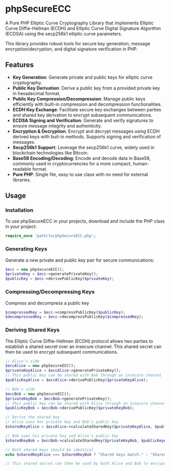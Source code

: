 # phpSecureECC
A Pure PHP Elliptic Curve Cryptography Library that implements Elliptic Curve Diffie-Hellman (ECDH) and Elliptic Curve Digital Signature Algorithm (ECDSA) using the secp256k1 elliptic curve parameters.  

This library provides robust tools for secure key generation, message encryption/decryption, and digital signature verification in PHP.  

## Features
- **Key Generation**: Generate private and public keys for elliptic curve cryptography.
- **Public Key Derivation**: Derive a public key from a provided private key in hexadecimal format.
- **Public Key Compression/Decompression**: Manage public keys efficiently with built-in compression and decompression functionalities.
- **ECDH Key Exchange**: Facilitate secure key exchanges between parties and shared key derivation to encrypt subsequent communications.
- **ECDSA Signing and Verification**: Generate and verify signatures to ensure message integrity and authenticity.
- **Encryption & Decryption**: Encrypt and decrypt messages using ECDH derived keys with buit-in methods. Supports signing and verification of messages.
- **Secp256k1 Support**: Leverage the secp256k1 curve, widely used in blockchain technologies like Bitcoin.
- **Base58 Encoding/Decoding**: Encode and decode data in Base58, commonly used in cryptocurrencies for a more compact, human-readable format.
- **Pure PHP**: Single file, easy to use class with no need for external libraries.

## Usage

### Installation

To use phpSecureECC in your projects, download and include the PHP class in your project:

```php
require_once 'path/to/phpSecureECC.php';
```
### Generating Keys

Generate a new private and public key pair for secure communications:

```php
$ecc = new phpSecureECC();
$privateKey = $ecc->generatePrivateKey();
$publicKey = $ecc->derivePublicKey($privateKey);
```

### Compressing/Decompressing Keys

Compress and decompress a public key

```php
$compressedKey = $ecc->compressPublicKey($publicKey);
$decompressedKey = $ecc->decompressPublicKey($compressedKey);
```

### Deriving Shared Keys

The Elliptic Curve Diffie-Hellman (ECDH) protocol allows two parties to establish a shared secret over an insecure channel. This shared secret can then be used to encrypt subsequent communications.

```php
// Alice's side
$eccAlice = new phpSecureECC();
$privateKeyAlice = $eccAlice->generatePrivateKey();
// This public key can be shared with Bob through an insecure channel
$publicKeyAlice = $eccAlice->derivePublicKey($privateKeyAlice);

// Bob's side
$eccBob = new phpSecureECC();
$privateKeyBob = $eccBob->generatePrivateKey();
// This public key can be shared with Alice through an insecure channel
$publicKeyBob = $eccBob->derivePublicKey($privateKeyBob);

// Derive the shared key
// Alice uses her private key and Bob's public key
$sharedKeyAlice = $eccAlice->calculateSharedKey($privateKeyAlice, $publicKeyBob);

// Bob uses his private key and Alice's public key
$sharedKeyBob = $eccBob->calculateSharedKey($privateKeyBob, $publicKeyAlice);

// Both shared keys should be identical
echo $sharedKeyAlice === $sharedKeyBob ? "Shared keys match." : "Shared keys do not match.";

// This shared secret can then be used by both Alice and Bob to encrypt subsequent communications using AES or another cryptographic algorithm
```

